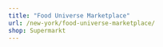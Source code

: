 ```yaml
---
title: "Food Universe Marketplace"
url: /new-york/food-universe-marketplace/
shop: Supermarkt
---
```

